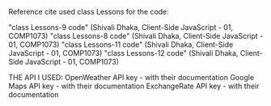 
Reference cite used class Lessons for the code:

"class Lessons-9 code" (Shivali Dhaka, Client-Side JavaScript - 01, COMP1073) "class Lessons-8 code" (Shivali Dhaka, Client-Side JavaScript - 01, COMP1073)
"class Lessons-11 code" (Shivali Dhaka, Client-Side JavaScript - 01, COMP1073) "class Lessons-12 code" (Shivali Dhaka, Client-Side JavaScript - 01, COMP1073)

 

THE API I USED: 
OpenWeather API key - with their documentation
Google Maps API key - with their documentation
ExchangeRate API key - with their documentation



